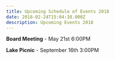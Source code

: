 ```yaml
---
title: Upcoming Schedule of Events 2018
date: 2018-02-24T15:04:10.000Z
description: Upcoming Events 2018
---
```

**Board Meeting** - May 21st  6:00PM

**Lake Picnic** - September 16th 3:00PM

